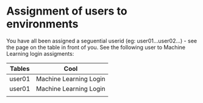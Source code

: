 # Assignment of users to environments

You have all been assigned a seguential userid (eg: user01...user02...) - see the page on the table in front of you.  See the following user to Machine Learning login assigments:

|Tables|Cool|
|---|---|
|user01|Machine Learning Login|
|user01|Machine Learning Login|
|   |   |